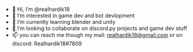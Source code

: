 - 👋 Hi, I’m @realhardik18
- 👀 I’m interested in game dev and bot devlopment
- 🌱 I’m currently learning blender and unity
- 💞️ I’m looking to collaborate on discord.py projects and game dev stuff
- 📫 you can reach me though my mail: realhardik18@gmail.com or on discord: Realhardik18#7809

<!---
realhardik18/realhardik18 is a ✨ special ✨ repository because its `README.md` (this file) appears on your GitHub profile.
You can click the Preview link to take a look at your changes.
--->
